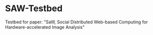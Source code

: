 SAW-Testbed
===========

Testbed for paper: "SaW, Social Distributed Web-based Computing for Hardware-accelerated Image Analysis"

